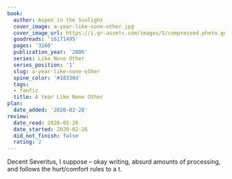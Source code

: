 ```yaml
---
book:
  author: Aspen in the Sunlight
  cover_image: a-year-like-none-other.jpg
  cover_image_url: https://i.gr-assets.com/images/S/compressed.photo.goodreads.com/books/1416158195l/16171495._SX98_.jpg
  goodreads: '16171495'
  pages: '3160'
  publication_year: '2006'
  series: Like None Other
  series_position: '1'
  slug: a-year-like-none-other
  spine_color: '#18330d'
  tags:
  - fanfic
  title: A Year Like None Other
plan:
  date_added: '2020-02-28'
review:
  date_read: 2020-02-28
  date_started: 2020-02-26
  did_not_finish: false
  rating: 2
---
```


Decent Severitus, I suppose – okay writing, absurd amounts of processing, and follows the hurt/comfort rules to a t.
